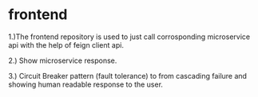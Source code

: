 # frontend

1.)The frontend repository is used to just call corrosponding microservice api with the help of feign client api.

2.) Show microservice response.

3.) Circuit Breaker pattern (fault tolerance) to from cascading failure and showing human readable response to the user.
